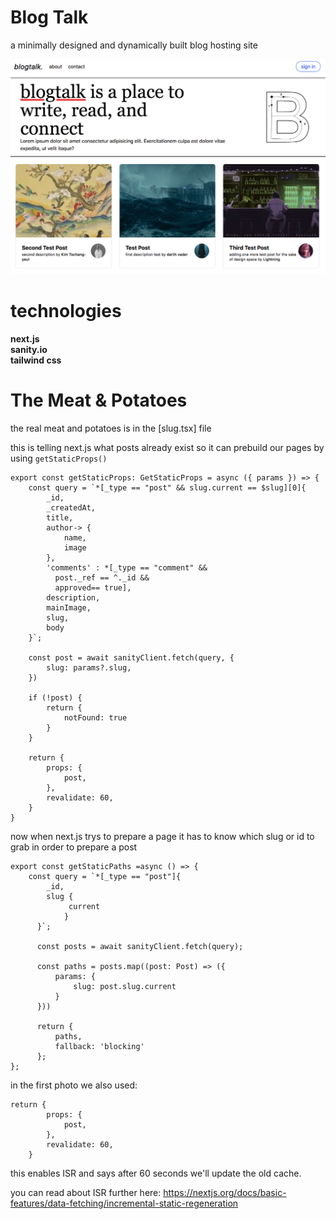 # Blog Talk
a minimally designed and dynamically built blog hosting site

![blogtalk](public/readme/bt.png)

# technologies 
**next.js** <br>
**sanity.io**<br>
**tailwind css**

# The Meat & Potatoes

the real meat and potatoes is in the [slug.tsx] file<br>

this is telling next.js what posts already exist so it can prebuild our pages by using ```getStaticProps()```

```
export const getStaticProps: GetStaticProps = async ({ params }) => {
    const query = `*[_type == "post" && slug.current == $slug][0]{
        _id,
        _createdAt,
        title,
        author-> {
            name,
            image
        },
        'comments' : *[_type == "comment" &&
          post._ref == ^._id &&
          approved== true],
        description,
        mainImage,
        slug,
        body
    }`;

    const post = await sanityClient.fetch(query, {
        slug: params?.slug,
    })

    if (!post) {
        return {
            notFound: true
        }
    }

    return {
        props: {
            post,
        },
        revalidate: 60,
    }
}
```
now when next.js trys to prepare a page it has to know which slug or id to grab in order to prepare a post

```
export const getStaticPaths =async () => {
    const query = `*[_type == "post"]{
        _id,
        slug {
             current
            }
      }`;

      const posts = await sanityClient.fetch(query);

      const paths = posts.map((post: Post) => ({
          params: {
              slug: post.slug.current
          }
      }))

      return {
          paths,
          fallback: 'blocking'
      };
};
```
in the first photo we also used:<br>

```
return {
        props: {
            post,
        },
        revalidate: 60,
    }
```

this enables ISR and says after 60 seconds we'll update the old cache.

you can read about ISR further here: https://nextjs.org/docs/basic-features/data-fetching/incremental-static-regeneration